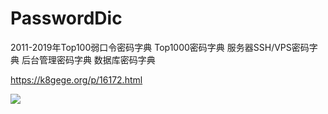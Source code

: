 # PasswordDic
2011-2019年Top100弱口令密码字典 Top1000密码字典 服务器SSH/VPS密码字典 后台管理密码字典 数据库密码字典<br>

https://k8gege.org/p/16172.html

![](https://k8gege.org/k8img/Other/top2011_2018.PNG)
